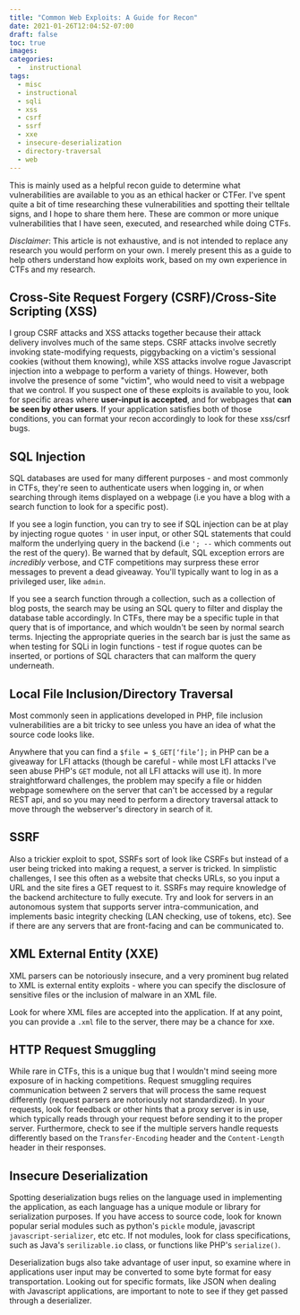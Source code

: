 ```yaml
---
title: "Common Web Exploits: A Guide for Recon"
date: 2021-01-26T12:04:52-07:00
draft: false
toc: true
images:
categories:
  -  instructional
tags:
  - misc
  - instructional
  - sqli
  - xss
  - csrf
  - ssrf
  - xxe
  - insecure-deserialization
  - directory-traversal
  - web
---
```


This is mainly used as a helpful recon guide to determine what vulnerabilities are available to you as an ethical hacker or CTFer. I've spent quite a bit of time researching these vulnerabilities and spotting their telltale signs, and I hope to share them here. These are common or more unique vulnerabilities that I have seen, executed, and researched while doing CTFs.

_Disclaimer_: This article is not exhaustive, and is not intended to replace any research you would perform on your own. I merely present this as a guide to help others understand how exploits work, based on my own experience in CTFs and my research. 

## Cross-Site Request Forgery (CSRF)/Cross-Site Scripting (XSS)

I group CSRF attacks and XSS attacks together because their attack delivery involves much of the same steps. CSRF attacks involve secretly invoking state-modifying requests, piggybacking on a victim's sessional cookies (without them knowing), while XSS attacks involve rogue Javascript injection into a webpage to perform a variety of things. However, both involve the presence of some "victim", who would need to visit a webpage that we control.
If you suspect one of these exploits is available to you, look for specific areas where **user-input is accepted**, and for webpages that **can be seen by other users**. If your application satisfies both of those conditions, you can format your recon accordingly to look for these xss/csrf bugs.

## SQL Injection

SQL databases are used for many different purposes - and most commonly in CTFs, they're seen to authenticate users when logging in, or when searching through items displayed on a webpage (i.e you have a blog with a search function to look for a specific post). 

If you see a login function, you can try to see if SQL injection can be at play by injecting rogue quotes `'` in user input, or other SQL statements that could malform the underlying query in the backend (i.e `'; --` which comments out the rest of the query). Be warned that by default, SQL exception errors are _incredibly_ verbose, and CTF competitions may surpress these error messages to prevent a dead giveaway. You'll typically want to log in as a privileged user, like `admin`. 

If you see a search function through a collection, such as a collection of blog posts, the search may be using an SQL query to filter and display the database table accordingly. In CTFs, there may be a specific tuple in that query that is of importance, and which wouldn't be seen by normal search terms. Injecting the appropriate queries in the search bar is just the same as when testing for SQLi in login functions - test if rogue quotes can be inserted, or portions of SQL characters that can malform the query underneath. 

## Local File Inclusion/Directory Traversal

Most commonly seen in applications developed in PHP, file inclusion vulnerabilities are a bit tricky to see unless you have an idea of what the source code looks like.

Anywhere that you can find a `$file = $_GET[‘file’];` in PHP can be a giveaway for LFI attacks (though be careful - while most LFI attacks I've seen abuse PHP's `GET` module, not all LFI attacks will use it). In more straightforward challenges, the problem may specify a file or hidden webpage somewhere on the server that can't be accessed by a regular REST api, and so you may need to perform a directory traversal attack to move through the webserver's directory in search of it.

## SSRF

Also a trickier exploit to spot, SSRFs sort of look like CSRFs but instead of a user being tricked into making a request, a server is tricked. In simplistic challenges, I see this often as a website that checks URLs, so you input a URL and the site fires a GET request to it. SSRFs may require knowledge of the backend architecture to fully execute. 
Try and look for servers in an autonomous system that supports server intra-communication, and implements basic integrity checking (LAN checking, use of tokens, etc). See if there are any servers that are front-facing and can be communicated to.

## XML External Entity (XXE)

XML parsers can be notoriously insecure, and a very prominent bug related to XML is external entity exploits - where you can specify the disclosure of sensitive files or the inclusion of malware in an XML file.

Look for where XML files are accepted into the application. If at any point, you can provide a `.xml` file to the server, there may be a chance for xxe.

## HTTP Request Smuggling

While rare in CTFs, this is a unique bug that I wouldn't mind seeing more exposure of in hacking competitions. Request smuggling requires communication between 2 servers that will process the same request differently (request parsers are notoriously not standardized). In your requests, look for feedback or other hints that a proxy server is in use, which typically reads through your request before sending it to the proper server. Furthermore, check to see if the multiple servers handle requests differently based on the `Transfer-Encoding` header and the `Content-Length` header in their responses.

## Insecure Deserialization

Spotting deserialization bugs relies on the language used in implementing the application, as each language has a unique module or library for serialization purposes. If you have access to source code, look for known popular serial modules such as python's `pickle` module, javascript `javascript-serializer`, etc etc. If not modules, look for class specifications, such as Java's `serilizable.io` class, or functions like PHP's `serialize()`.

Deserialization bugs also take advantage of user input, so examine where in applications user input may be converted to some byte format for easy transportation. Looking out for specific formats, like JSON when dealing with Javascript applications, are important to note to see if they get passed through a deserializer.